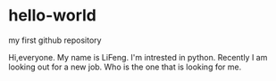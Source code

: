# hello-world
my first github repository

Hi,everyone.
My name is LiFeng. I'm intrested in python. 
Recently I am looking out for a new job. Who is the one that is looking for me. 

